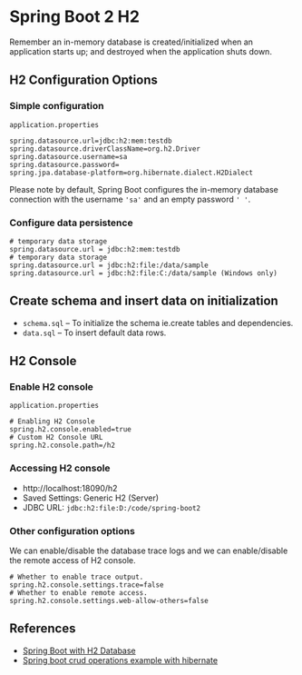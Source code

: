 # Spring Boot 2 H2

Remember an in-memory database is created/initialized when an application starts up; and destroyed when the application shuts down.

## H2 Configuration Options
### Simple configuration
`application.properties`
```
spring.datasource.url=jdbc:h2:mem:testdb
spring.datasource.driverClassName=org.h2.Driver
spring.datasource.username=sa
spring.datasource.password=
spring.jpa.database-platform=org.hibernate.dialect.H2Dialect
```
Please note by default, Spring Boot configures the in-memory database connection with the username `'sa'` and an empty password `' '`.

### Configure data persistence
```
# temporary data storage
spring.datasource.url = jdbc:h2:mem:testdb
# temporary data storage
spring.datasource.url = jdbc:h2:file:/data/sample
spring.datasource.url = jdbc:h2:file:C:/data/sample (Windows only)
```

## Create schema and insert data on initialization
- `schema.sql` – To initialize the schema ie.create tables and dependencies.
- `data.sql` – To insert default data rows.

## H2 Console
### Enable H2 console
`application.properties`
```
# Enabling H2 Console
spring.h2.console.enabled=true
# Custom H2 Console URL
spring.h2.console.path=/h2
```

### Accessing H2 console
- http://localhost:18090/h2
- Saved Settings: Generic H2 (Server)
- JDBC URL: `jdbc:h2:file:D:/code/spring-boot2`

### Other configuration options
We can enable/disable the database trace logs and we can enable/disable the remote access of H2 console.
```
# Whether to enable trace output.
spring.h2.console.settings.trace=false
# Whether to enable remote access.
spring.h2.console.settings.web-allow-others=false
```

## References
- [Spring Boot with H2 Database](https://howtodoinjava.com/spring-boot2/h2-database-example/)
- [Spring boot crud operations example with hibernate](https://howtodoinjava.com/spring-boot2/spring-boot-crud-hibernate/)